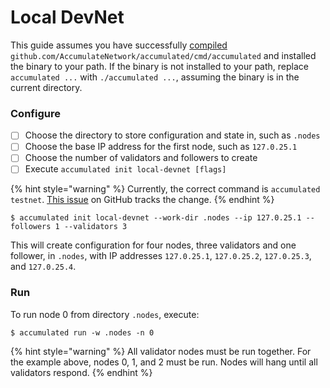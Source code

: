 # Local DevNet

This guide assumes you have successfully [compiled](contributing.md#compiling) `github.com/AccumulateNetwork/accumulated/cmd/accumulated` and installed the binary to your path. If the binary is not installed to your path, replace `accumulated ...` with `./accumulated ...`, assuming the binary is in the current directory.

### Configure

* [ ] Choose the directory to store configuration and state in, such as `.nodes`
* [ ] Choose the base IP address for the first node, such as `127.0.25.1`
* [ ] Choose the number of validators and followers to create
* [ ] Execute `accumulated init local-devnet [flags]`

{% hint style="warning" %}
Currently, the correct command is `accumulated testnet`. [This issue](https://github.com/AccumulateNetwork/accumulated/issues/162) on GitHub tracks the change.
{% endhint %}

```shell-session
$ accumulated init local-devnet --work-dir .nodes --ip 127.0.25.1 --followers 1 --validators 3
```

This will create configuration for four nodes, three validators and one follower, in `.nodes`, with IP addresses `127.0.25.1`, `127.0.25.2`, `127.0.25.3`, and `127.0.25.4`.

### Run

To run node 0 from directory `.nodes`, execute:

```shell-session
$ accumulated run -w .nodes -n 0
```

{% hint style="warning" %}
All validator nodes must be run together. For the example above, nodes 0, 1, and 2 must be run. Nodes will hang until all validators respond.
{% endhint %}
